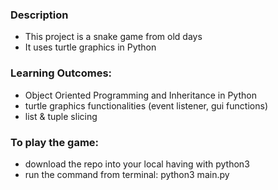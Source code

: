 ### Description
- This project is a snake game from old days
- It uses turtle graphics in Python

### Learning Outcomes:
- Object Oriented Programming and Inheritance in Python
- turtle graphics functionalities (event listener, gui functions)
- list & tuple slicing

### To play the game:
- download the repo into your local having with python3 
- run the command from terminal: python3 main.py
